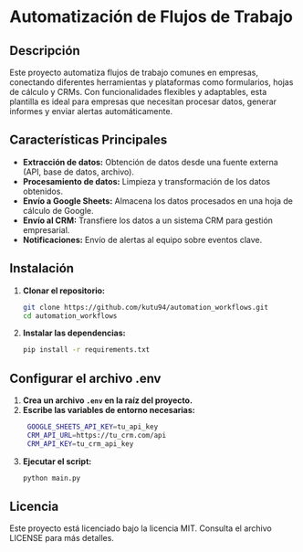 # Automatización de Flujos de Trabajo

## Descripción
Este proyecto automatiza flujos de trabajo comunes en empresas, conectando diferentes herramientas y plataformas como formularios, hojas de cálculo y CRMs. Con funcionalidades flexibles y adaptables, esta plantilla es ideal para empresas que necesitan procesar datos, generar informes y enviar alertas automáticamente.

## Características Principales
- **Extracción de datos:** Obtención de datos desde una fuente externa (API, base de datos, archivo).
- **Procesamiento de datos:** Limpieza y transformación de los datos obtenidos.
- **Envío a Google Sheets:** Almacena los datos procesados en una hoja de cálculo de Google.
- **Envío al CRM:** Transfiere los datos a un sistema CRM para gestión empresarial.
- **Notificaciones:** Envío de alertas al equipo sobre eventos clave.



## Instalación
1. **Clonar el repositorio:**
   ```bash
   git clone https://github.com/kutu94/automation_workflows.git
   cd automation_workflows

   ```

2. **Instalar las dependencias:**
   ```bash
   pip install -r requirements.txt
   ```

## Configurar el archivo .env
1. **Crea un archivo `.env` en la raíz del proyecto.**
2. **Escribe las variables de entorno necesarias:**
   ```bash
    GOOGLE_SHEETS_API_KEY=tu_api_key
    CRM_API_URL=https://tu_crm.com/api
    CRM_API_KEY=tu_crm_api_key

3. **Ejecutar el script:**
   ```bash
   python main.py
   ```    
         
## Licencia
Este proyecto está licenciado bajo la licencia MIT. Consulta el archivo LICENSE para más detalles.

